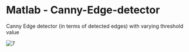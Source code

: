 # Matlab - Canny-Edge-detector
Canny Edge detector (in terms of detected edges) with varying threshold value

![7](https://user-images.githubusercontent.com/78306035/154574038-be209423-5977-4f46-a151-d647b16d3e44.png)

